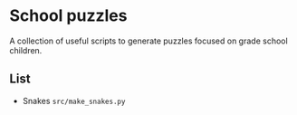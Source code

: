 # School puzzles

A collection of useful scripts to generate puzzles focused on grade school children.

## List

- Snakes `src/make_snakes.py`
